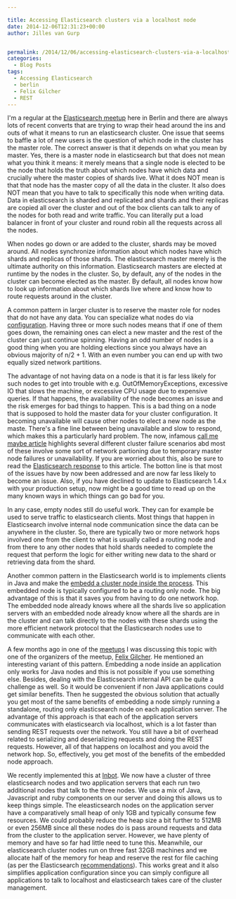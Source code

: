 ```yaml
---

title: Accessing Elasticsearch clusters via a localhost node
date: 2014-12-06T12:31:23+00:00
author: Jilles van Gurp


permalink: /2014/12/06/accessing-elasticsearch-clusters-via-a-localhost-node/
categories:
  - Blog Posts
tags:
  - Accessing Elasticsearch
  - berlin
  - Felix Gilcher
  - REST
---
```

I'm a regular at the [Elasticsearch meetup](http://www.meetup.com/Elasticsearch-UG-Berlin/) here in Berlin and there are always lots of recent converts that are trying to wrap their head around the ins and outs of what it means to run an elasticsearch cluster. One issue that seems to baffle a lot of new users is the question of which node in the cluster has the master role. The correct answer is that it depends on what you mean by master. Yes, there is a master node in elasticsearch but that does not mean what you think it means: it merely means that a single node is elected to be the node that holds the truth about which nodes have which data and crucially where the master copies of shards live. What it does NOT mean is that that node has the master copy of all the data in the cluster. It also does NOT mean that you have to talk to specifically this node when writing data. Data in elasticsearch is sharded and replicated and shards and their replicas are copied all over the cluster and out of the box clients can talk to any of the nodes for both read and write traffic. You can literally put a load balancer in front of your cluster and round robin all the requests across all the nodes. 

When nodes go down or are added to the cluster, shards may be moved around. All nodes synchronize information about which nodes have which shards and replicas of those shards. The elasticsearch master merely is the ultimate authority on this information. Elasticsearch masters are elected at runtime by the nodes in the cluster. So, by default, any of the nodes in the cluster can become elected as the master. By default, all nodes know how to look up information about which shards live where and know how to route requests around in the cluster.

A common pattern in larger cluster is to reserve the master role for nodes that do not have any data. You can specialize what nodes do via [configuration](http://www.elasticsearch.org/guide/en/elasticsearch/reference/current/modules-node.html). Having three or more such nodes means that if one of them goes down, the remaining ones can elect a new master and the rest of the cluster can just continue spinning. Having an odd number of nodes is a good thing when you are holding elections since you always have an obvious majority of n/2 + 1. With an even number you can end up with two equally sized network partitions. 

The advantage of not having data on a node is that it is far less likely for such nodes to get into trouble with e.g. OutOfMemoryExceptions, excessive IO that slows the machine, or excessive CPU usage due to expensive queries. If that happens, the availability of the node becomes an issue and the risk emerges for bad things to happen. This is a bad thing on a node that is supposed to hold the master data for your cluster configuration. It becoming unavailable will cause other nodes to elect a new node as the maste. There's a fine line between being unavailable and slow to respond, which makes this a particularly hard problem. The now, infamous [call me maybe article](http://aphyr.com/posts/317-call-me-maybe-elasticsearch) highlights several different cluster failure scenarios abd most of these involve some sort of network partioning due to temporary master node failures or unavailability. If you are worried about this, also be sure to read the [Elasticsearch response](http://www.elasticsearch.org/guide/en/elasticsearch/resiliency/current/index.html) to this article. The botton line is that most of the issues have by now been addressed and are now far less likely to become an issue. Also, if you have declined to update to Elasticsearch 1.4.x with your production setup, now might be a good time to read up on the many known ways in which things can go bad for you.

In any case, empty nodes still do useful work. They can for example be used to serve traffic to elasticsearch clients. Most things that happen in Elasticsearch involve internal node communication since the data can be anywhere in the cluster. So, there are typically two or more network hops involved one from the client to what is usually called a routing node and from there to any other nodes that hold shards needed to complete the request that perform the logic for either writing new data to the shard or retrieving data from the shard. 

Another common pattern in the Elasticsearch world is to implements clients in Java and make the [embedd a cluster node inside the process](http://www.elasticsearch.org/guide/en/elasticsearch/client/java-api/current/client.html). This embedded node is typically configured to be a routing only node. The big advantage of this is that it saves you from having to do one network hop. The embedded node already knows where all the shards live so application servers with an embedded node already know where all the shards are in the cluster and can talk directly to the nodes with these shards using the more efficient network protocol that the Elasticsearch nodes use to communicate with each other. 

A few months ago in one of the [meetups](http://www.meetup.com/Elasticsearch-UG-Berlin/) I was discussing this topic with one of the organizers of the meetup, [Felix Gilcher](http://twitter.com/Xylakant/). He mentioned an interesting variant of this pattern. Embedding a node inside an application only works for Java nodes and this is not possible if you use something else. Besides, dealing with the Elasticsearch internal API can be quite a challenge as well. So it would be convenient if non Java applications could get similar benefits. Then he suggested the obvious solution that actually you get most of the same benefits of embedding a node simply running a standalone, routing only elasticsearch node on each application server. The advantage of this approach is that each of the application servers communicates with elasticsearch via localhost, which is a lot faster than sending REST requests over the network. You still have a bit of overhead related to serializing and deserializing requests and doing the REST requests. However, all of that happens on localhost and you avoid the network hop. So, effectively, you get most of the benefits of the embedded node approach. 

We recently implemented this at [Inbot](http://inbot.io). We now have a cluster of three elasticsearch nodes and two application servers that each run two additional nodes that talk to the three nodes. We use a mix of Java, Javascript and ruby components on our server and doing this allows us to keep things simple. The eleasticsearch nodes on the application server have a comparatively small heap of only 1GB and typically consume few resources. We could probably reduce the heap size a bit further to 512MB or even 256MB since all these nodes do is pass around requests and data from the cluster to the application server. However, we have plenty of memory and have so far had little need to tune this. Meanwhile, our elasticsearch cluster nodes run on three fast 32GB machines and we allocate half of the memory for heap and reserve the rest for file caching (as per the Elasticsearch [recommendations](http://www.elasticsearch.org/guide/en/elasticsearch/guide/current/_limiting_memory_usage.html)). This works great and it also simplifies application configuration since you can simply configure all applications to talk to localhost and elasticsearch takes care of the cluster management.

